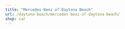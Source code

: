 ```yaml
---
title: "Mercedes-Benz of Daytona Beach"
url: /daytona-beach/mercedes-benz-of-daytona-beach/
shop: car
---
```

